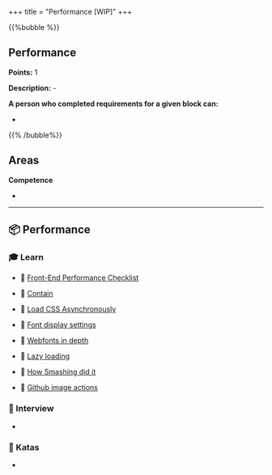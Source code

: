 +++
title = "Performance [WIP]"
+++

{{%bubble %}}

## Performance

**Points:** 1

**Description:** -

**A person who completed requirements for a given block can:**

-

{{% /bubble%}}

## Areas

**Competence**

-

---

## 📦 Performance

### 🎓 Learn

- 📗 [Front-End Performance Checklist](https://www.smashingmagazine.com/2021/01/front-end-performance-2021-free-pdf-checklist/)
- 📗 [Contain](https://www.smashingmagazine.com/2019/12/browsers-containment-css-contain-property/)
- 📗 [Load CSS Asynchronously](https://www.filamentgroup.com/lab/load-css-simpler/)
- 📗 [Font display settings](https://calendar.perfplanet.com/2020/a-font-display-setting-for-slow-connections/)
- 📗 [Webfonts in depth](https://simonhearne.com/2021/layout-shifts-webfonts/)
- 📗 [Lazy loading](https://web.dev/native-lazy-loading)
- 📗 [How Smashing did it](https://www.smashingmagazine.com/2021/01/smashingmag-performance-case-study)


- 📗 [Github image actions](https://github.com/marketplace/actions/image-actions)


### 🎤 Interview

- 

### 📝 Katas

- 
